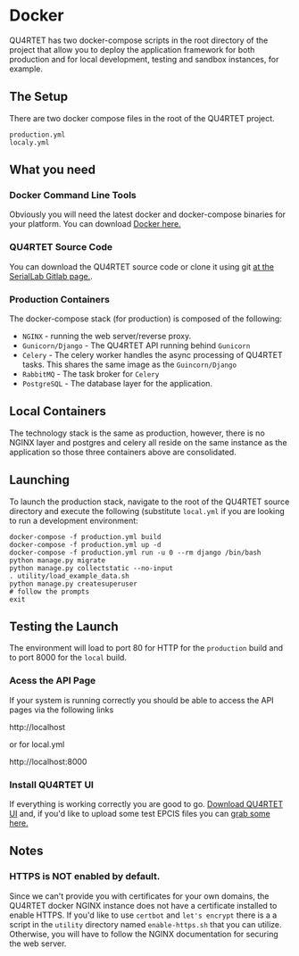 # Docker

QU4RTET has two docker-compose scripts in the root directory of the project 
that allow you to deploy the application framework for both production and
for local development, testing and sandbox instances, for example. 

## The Setup
There are two docker compose files in the root of the QU4RTET project.  

    production.yml
    localy.yml
    
## What you need

### Docker Command Line Tools
Obviously you will need the latest docker and docker-compose binaries for your
platform.  You can download [Docker here.](https://docker.com)

### QU4RTET Source Code
You can download the QU4RTET source code or clone it using git [at the 
SerialLab Gitlab page.](https://gitlab.com/serial-lab/qu4rtet).

### Production Containers

The docker-compose stack (for production) is composed of the following:

* `NGINX` - running the web server/reverse proxy.
* `Gunicorn/Django` - The QU4RTET API running behind `Gunicorn`
* `Celery` - The celery worker handles the async processing of QU4RTET tasks.  This
shares the same image as the `Guincorn/Django`
* `RabbitMQ` - The task broker for `Celery` 
* `PostgreSQL` - The database layer for the application.


## Local Containers

The technology stack is the same as production, however, there is no NGINX 
layer and postgres and celery all reside on the same instance as the application
so those three containers above are consolidated.  

## Launching

To launch the production stack, navigate to the root of the QU4RTET source 
directory and execute the following (substitute `local.yml` if you are 
looking to run a development environment:

    docker-compose -f production.yml build
    docker-compose -f production.yml up -d
    docker-compose -f production.yml run -u 0 --rm django /bin/bash
    python manage.py migrate
    python manage.py collectstatic --no-input
    . utility/load_example_data.sh
    python manage.py createsuperuser 
    # follow the prompts
    exit
  
## Testing the Launch

The environment will load to port 80 for HTTP for the `production` build
and to port 8000 for the `local` build.

### Acess the API Page

If your system is running correctly you should be able to access the
API pages via the following links

http://localhost

or for local.yml

http://localhost:8000

### Install QU4RTET UI

If everything is working correctly you are good to go.  [Download
QU4RTET UI](https://gitlab.com/serial-lab/quartet-ui) and, if you'd like
to upload some test EPCIS files you can 
[grab some here.](https://gitlab.com/serial-lab/quartet_epcis/tree/master/tests/data) 

## Notes

### HTTPS is NOT enabled by default.

Since we can't provide you with certificates for your own domains, the
QU4RTET docker NGINX instance does not have a certificate installed to 
enable HTTPS. If you'd like to use `certbot` and `let's encrypt` there is a
a script in the `utility` directory named `enable-https.sh` that you
can utilize.  Otherwise, you will have to follow the NGINX documentation 
for securing the web server.
